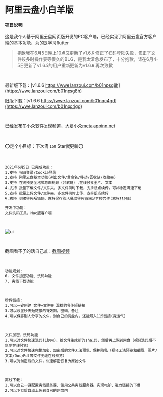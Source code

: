 # 阿里云盘小白羊版

#### 项目说明

这是我个人基于阿里云盘网页版开发的PC客户端，已经实现了阿里云盘官方客户端的基本功能，为的是学习flutter

>抱歉我在6月5日晚上10点又更新了v1.6.6  修正了扫码登陆失败，修正了文件较多时操作要等很久的BUG，是我太着急发布了，十分抱歉，请在6月4-5日更新了v1.6.5的用户重新更新为v1.6.6 再次致歉
<br />

最新版下载：[v1.6.6 https://wwe.lanzoui.com/b01npsg8h](https://wwe.lanzoui.com/b01npsg8h)

旧版下载：[v1.6.6 https://wwe.lanzoui.com/b01nqc4gd](https://wwe.lanzoui.com/b01nqc4gd)

<br />

已经发布在小众软件发现频道，大爱小众[meta.appinn.net](meta.appinn.net)

<br />

:o:定个小目标：下次满 `150` Star就更新:o:

<br />

``````
2021年6月5日 已完成功能：
1.支持 扫码登录/Cookie登录
2.支持 阿里云盘基本功能(列出文件/重命名/移动/回收站/收藏夹)
3.支持 在线预览全格式原画视频（非转码）,在线预览图片、文本
4.支持 批量下载文件/文件夹，多文件同时下载，支持断点续传，可以稳定满速下载
5.支持 批量上传文件/文件夹，多文件同时上传，支持断点续传
6.支持 创建秒传短链接，支持保存别人通过秒传链接分享的文件(支持115链)

开发中功能：
文件洗码工具，Mac版客户端
``````

<br />

![ui](https://files.xiami.com/musician-avatar/07d8ec1a38a5462c3afbfac41413b8af/a7a5f9bd75333768990a48931fd4f6d3-846x558.gif)


<br />

截图看不了的话自己点：[截图视频](https://files.xiami.com/musician-avatar/07d8ec1a38a5462c3afbfac41413b8af/a7a5f9bd75333768990a48931fd4f6d3-846x558.gif)
 
 <br />
  
``````
功能规划：
6. 文件加密功能、洗码功能
7. 离线下载功能
``````

<br />

``````
秒传链接：
1.可以一键创建 文件+文件夹 混排的秒传短链接
3.可以设置秒传短链接的有效期，密码，备注
4.可以保存别人分享的文件，到自己的网盘内，还能导入115链接(靠运气)
``````

<br />

``````
文件加密、洗码功能
1.可以对文件快速洗码(1秒内)，给文件生成新的sha1码，然后再上传到网盘（视频洗码后不影响在线预览）
2.可以对文件快速完整加密，加密后的文件无法预览，保护隐私（视频无法预览和截图，图片/文本/Doc/Pdf等文件无法在线预览）
3.可以对加密后的文件，快速解密恢复为原始文件
``````

<br />

``````
离线下载：
1.可以自己一键配置离线服务器、使用公共离线服务器。实现电驴、磁力链接的下载
2.可以下载后自动上传到自己的网盘内
``````
<br />





